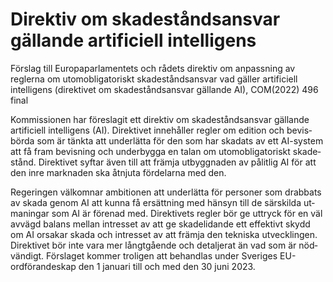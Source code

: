 # Direktiv om skadeståndsansvar gällande artificiell intelligens

Förslag till Europaparlamentets och rådets direktiv om anpassning av reglerna om utomobligatoriskt skadeståndsansvar vad gäller artificiell intelligens (direktivet om skadeståndsansvar gällande AI), COM(2022\) 496 final

Kommissionen har före­slagit ett direktiv om skade­stånds­ansvar gällande artificiell intelli­gens (AI). Direktivet inne­håller regler om edition och bevis­­börda som är tänkta att under­lätta för den som har skadats av ett AI\-system att få fram bevis­ning och under­bygga en talan om utom­obligato­riskt skade­stånd. Direktivet syftar även till att främja utbygg­naden av pålitlig AI för att den inre mark­naden ska åtnjuta för­delarna med den.

Regeringen välkomnar ambitionen att under­lätta för personer som drabbats av skada genom AI att kunna få ersätt­ning med hänsyn till de särskilda ut­maningar som AI är förenad med. Direktivets regler bör ge uttryck för en väl avvägd balans mellan intresset av att ge skade­­lidande ett effektivt skydd om AI orsakar skada och intresset av att främja den tekniska utveck­lingen. Direk­tivet bör inte vara mer långt­gående och detaljerat än vad som är nöd­vändigt. Förslaget kommer troligen att behandlas under Sveriges EU\-ordförande­skap den 1 januari till och med den 30 juni 2023\.

